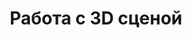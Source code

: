 ﻿---
title: Работа с 3D сценой
type: docs
weight: 40
url: /ru/python-net/working-with-3d-scene/
---
